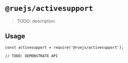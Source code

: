 # `@ruejs/activesupport`

> TODO: description

## Usage

```
const activesupport = require('@ruejs/activesupport');

// TODO: DEMONSTRATE API
```
